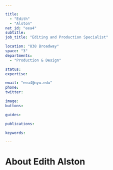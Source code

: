 ```yaml
---

title:
  - "Edith"
  - "Alston"
net_id: "eea4"
subtitle: 
job_title: "Editing and Production Specialist"

location: "838 Broadway"
space: "3"
departments:
  - "Production & Design"

status: 
expertise:

email: "eea4@nyu.edu"
phone: 
twitter: 

image: 
buttons:

guides:

publications:

keywords:

---
```


# About Edith Alston


